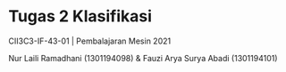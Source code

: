 # Tugas 2 Klasifikasi
CII3C3-IF-43-01 | Pembalajaran Mesin 2021

Nur Laili Ramadhani (1301194098) &
Fauzi Arya Surya Abadi (1301194101)
